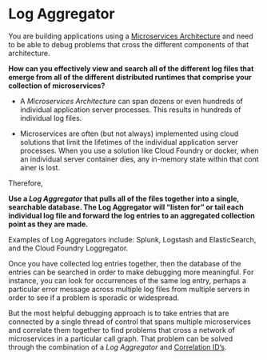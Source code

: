 Log Aggregator
===

You are building applications using a [Microservices Architecture](../Microservices/Microservices-Architecture.md) and need to be able to debug problems that cross the different components of that architecture.

**How can you effectively view and search all of the different log files that emerge from all of the different distributed runtimes that comprise your collection of microservices?**

-   A *Microservices Architecture* can span dozens or even hundreds of individual application server processes. This results in hundreds of individual log files.

-   Microservices are often (but not always) implemented using cloud solutions that limit the lifetimes of the individual application server processes. When you use a solution like Cloud Foundry or docker, when an individual server container dies, any in-memory state within that cont ainer is lost.

Therefore,

**Use a *Log Aggregator* that pulls all of the files together into a single, searchable database. The Log Aggregator will “listen for” or tail each individual log file and forward the log entries to an aggregated collection point as they are made.**

Examples of Log Aggregators include: Splunk, Logstash and ElasticSearch, and the Cloud Foundry Loggregator.

Once you have collected log entries together, then the database of the entries can be searched in order to make debugging more meaningful. For instance, you can look for occurrences of the same log entry, perhaps a particular error message across multiple log files from multiple servers in order to see if a problem is sporadic or widespread.

But the most helpful debugging approach is to take entries that are connected by a single thread of control that spans multiple microservices and correlate them together to find problems that cross a network of microservices in a particular call graph. That problem can be solved through the combination of a *Log Aggregator* and [Correlation ID’s](Correlation-ID.md).
